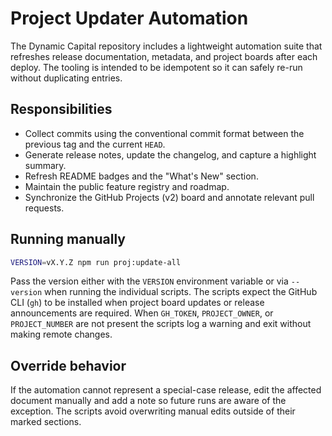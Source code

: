 # Project Updater Automation

The Dynamic Capital repository includes a lightweight automation suite that
refreshes release documentation, metadata, and project boards after each deploy.
The tooling is intended to be idempotent so it can safely re-run without
duplicating entries.

## Responsibilities

- Collect commits using the conventional commit format between the previous tag
  and the current `HEAD`.
- Generate release notes, update the changelog, and capture a highlight summary.
- Refresh README badges and the "What's New" section.
- Maintain the public feature registry and roadmap.
- Synchronize the GitHub Projects (v2) board and annotate relevant pull
  requests.

## Running manually

```bash
VERSION=vX.Y.Z npm run proj:update-all
```

Pass the version either with the `VERSION` environment variable or via
`--version` when running the individual scripts. The scripts expect the GitHub
CLI (`gh`) to be installed when project board updates or release announcements
are required. When `GH_TOKEN`, `PROJECT_OWNER`, or `PROJECT_NUMBER` are not
present the scripts log a warning and exit without making remote changes.

## Override behavior

If the automation cannot represent a special-case release, edit the affected
document manually and add a note so future runs are aware of the exception. The
scripts avoid overwriting manual edits outside of their marked sections.
